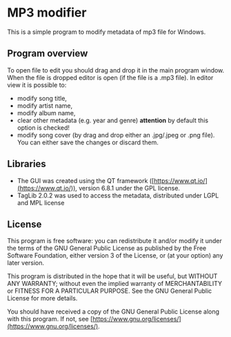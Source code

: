# MP3 modifier
This is a simple program to modify metadata of mp3 file for Windows.

## Program overview
To open file to edit you should drag and drop it in the main program window. When the file is dropped editor is open (if the file is a .mp3 file). In editor view it is possible to:
- modify song title,
- modify artist name,
- modify album name,
- clear other metadata (e.g. year and genre) **attention** by default this option is checked!
- modify song cover (by drag and drop either an .jpg/.jpeg or .png file).
You can either save the changes or discard them. 

## Libraries
- The GUI was created using the QT framework ([https://www.qt.io/](https://www.qt.io/)), version 6.8.1 under the GPL license.
- TagLib 2.0.2 was used to access the metadata, distributed under LGPL and MPL license
## License
This program is free software: you can redistribute it and/or modify it under the terms of the GNU General Public License as published by the Free Software Foundation, either version 3 of the License, or (at your option) any later version.

This program is distributed in the hope that it will be useful, but WITHOUT ANY WARRANTY; without even the implied warranty of MERCHANTABILITY or FITNESS FOR A PARTICULAR PURPOSE. See the GNU General Public License for more details.

You should have received a copy of the GNU General Public License along with this program. If not, see [https://www.gnu.org/licenses/](https://www.gnu.org/licenses/).

